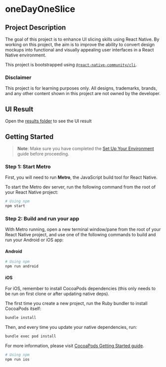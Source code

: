 # oneDayOneSlice

## Project Description

The goal of this project is to enhance UI slicing skills using React Native. By working on this project, the aim is to improve the ability to convert design mockups into functional and visually appealing user interfaces in a React Native environment.

This project is bootstrapped using [`@react-native-community/cli`](https://github.com/react-native-community/cli).

### Disclaimer
This project is for learning purposes only. All designs, trademarks, brands, and any other content shown in this project are not owned by the developer.

## UI Result

Open the [results folder](./results) to see the UI result

## Getting Started

> **Note**: Make sure you have completed the [Set Up Your Environment](https://reactnative.dev/docs/set-up-your-environment) guide before proceeding.

### Step 1: Start Metro

First, you will need to run **Metro**, the JavaScript build tool for React Native.

To start the Metro dev server, run the following command from the root of your React Native project:

```sh
# Using npm
npm start
```

### Step 2: Build and run your app

With Metro running, open a new terminal window/pane from the root of your React Native project, and use one of the following commands to build and run your Android or iOS app:

#### Android

```sh
# Using npm
npm run android
```

#### iOS

For iOS, remember to install CocoaPods dependencies (this only needs to be run on first clone or after updating native deps).

The first time you create a new project, run the Ruby bundler to install CocoaPods itself:

```sh
bundle install
```

Then, and every time you update your native dependencies, run:

```sh
bundle exec pod install
```

For more information, please visit [CocoaPods Getting Started guide](https://guides.cocoapods.org/using/getting-started.html).

```sh
# Using npm
npm run ios
```
